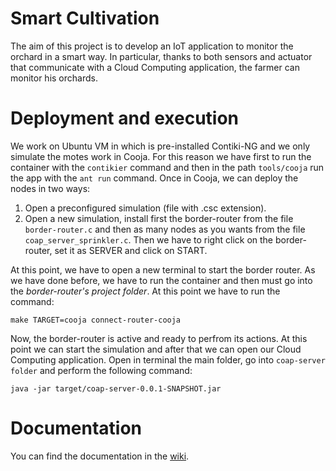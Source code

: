 # Smart Cultivation

The aim of this project is to develop an IoT application to monitor the orchard in a smart way. In particular, thanks to both sensors and actuator that communicate with a Cloud Computing application, the farmer can monitor his orchards.

# Deployment and execution

We work on Ubuntu VM in which is pre-installed Contiki-NG and we only simulate the motes work in Cooja. For this reason we have first to run the container with the `contikier` command and then in the path `tools/cooja` run the app with the `ant run` command. Once in Cooja, we can deploy the nodes in two ways:
1. Open a preconfigured simulation (file with .csc extension).
2. Open a new simulation, install first the border-router from the file `border-router.c` and then as many nodes as you wants from the file `coap_server_sprinkler.c`. Then we have to right click on the border-router, set it as SERVER and click on START.

At this point, we have to open a new terminal to start the border router. As we have done before, we have to run the container and then must go into the *border-router's project folder*. At this point we have to run the command:
```
make TARGET=cooja connect-router-cooja
```
Now, the border-router is active and ready to perfrom its actions. At this point we can start the simulation and after that we can open our Cloud Computing application. Open in terminal the main folder, go into `coap-server folder` and perform the following command:
```
java -jar target/coap-server-0.0.1-SNAPSHOT.jar
```

# Documentation

You can find the documentation in the [wiki](https://github.com/lorepas/Smart-Orchard/wiki).
